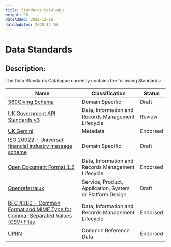 ```yaml
---
title: Standards Catalogue
weight: 90
dateAdded: 2020-12-16
dateUpdated: 2020-12-16
---
```


# Data Standards

## Description:
The Data Standards Catalogue currently contains the following Standards:

| Name | Classification | Status |
| --- | --- | --- |
| [360Giving Schema](domainspecific/360giving/) | Domain Specific | Draft |
| [UK Government API Standards v3](lifecycle/apistandardsv3/) | Data, Information and Records Management Lifecycle | Review |
| [UK Gemini](metadata/UKGemini/) | Metadata | Endorsed |
| [ISO 20022 - Universal financial industry message scheme](domainspecific/iso20022/) | Domain Specific |  Draft |
| [Open Document Format 1.2](lifecycle/odf12) | Data, Information and Records Management Lifecycle | Endorsed |
| [Openreferraluk](servicedesign/openreferraluk/) | Service, Product, Application, System or Platform Design |  Draft |
| [RFC 4180 - Common Format and MIME Type for Comma-Separated Values (CSV) Files](lifecycle/rfc4180) | Data, Information and Records Management Lifecycle | Endorsed |
| [UPRN](referencedata/UPRN/) | Common Reference Data | Endorsed |